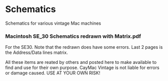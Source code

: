 # Schematics
Schematics for various vintage Mac machines

### Macintosh SE_30 Schematics redrawn with Matrix.pdf
For the SE30. Note that the redrawn does have some errors. Last 2 pages is the Address/Data lines matrix.

All these items are reated by others and posted here to make available to find and use for their own purpose. CayMac Vintage is not liable for errors or damage caused. USE AT YOUR OWN RISK!
